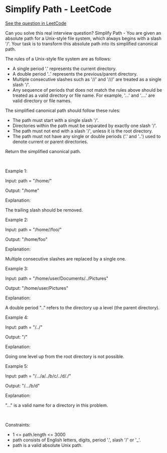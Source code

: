 # Simplify Path - LeetCode
[See the question in LeetCode](https://leetcode.com/problems/simplify-path/submissions/1615018439/?envType=study-plan-v2&envId=top-interview-150)

Can you solve this real interview question? Simplify Path - You are given an absolute path for a Unix-style file system, which always begins with a slash '/'. Your task is to transform this absolute path into its simplified canonical path.

The rules of a Unix-style file system are as follows:

 * A single period '.' represents the current directory.
 * A double period '..' represents the previous/parent directory.
 * Multiple consecutive slashes such as '//' and '///' are treated as a single slash '/'.
 * Any sequence of periods that does not match the rules above should be treated as a valid directory or file name. For example, '...' and '....' are valid directory or file names.

The simplified canonical path should follow these rules:

 * The path must start with a single slash '/'.
 * Directories within the path must be separated by exactly one slash '/'.
 * The path must not end with a slash '/', unless it is the root directory.
 * The path must not have any single or double periods ('.' and '..') used to denote current or parent directories.

Return the simplified canonical path.

 

Example 1:

Input: path = "/home/"

Output: "/home"

Explanation:

The trailing slash should be removed.

Example 2:

Input: path = "/home//foo/"

Output: "/home/foo"

Explanation:

Multiple consecutive slashes are replaced by a single one.

Example 3:

Input: path = "/home/user/Documents/../Pictures"

Output: "/home/user/Pictures"

Explanation:

A double period ".." refers to the directory up a level (the parent directory).

Example 4:

Input: path = "/../"

Output: "/"

Explanation:

Going one level up from the root directory is not possible.

Example 5:

Input: path = "/.../a/../b/c/../d/./"

Output: "/.../b/d"

Explanation:

"..." is a valid name for a directory in this problem.

 

Constraints:

 * 1 <= path.length <= 3000
 * path consists of English letters, digits, period '.', slash '/' or '_'.
 * path is a valid absolute Unix path.
